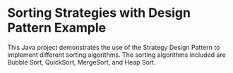# Sorting Strategies with Design Pattern Example

This Java project demonstrates the use of the Strategy Design Pattern to implement different sorting algorithms. The sorting algorithms included are Bubble Sort, QuickSort, MergeSort, and Heap Sort.



